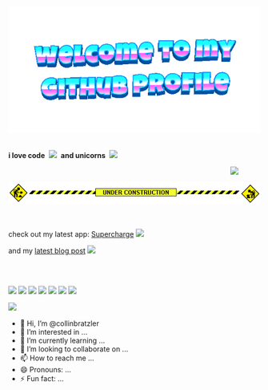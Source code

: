<div align="center">
	<img src="welcome-header.gif" alt="welcome to my github profile">
	<br>
	<br>
</div>

**i love code**&nbsp;&nbsp;![](cat-typing.gif)&nbsp;&nbsp;**and unicorns**&nbsp;&nbsp;![](unicorn.gif)

<img src="party-furby.gif" align="right" width="60">

<br>

![](under-construction.gif)

<br>

check out my latest app: [Supercharge](https://sindresorhus.com/supercharge) ![](hot.gif)

and my [latest blog post](https://sindresorhus.com/blog) ![](hot.gif)

<br>
<br>

![](counter.gif) ![](badge1.gif) ![](badge2.gif) ![](badge3.png) ![](badge4.gif) ![](badge5.gif) ![](badge6.gif)

![](flames.gif)

- 👋 Hi, I’m @collinbratzler
- 👀 I’m interested in ...
- 🌱 I’m currently learning ...
- 💞️ I’m looking to collaborate on ...
- 📫 How to reach me ...
- 😄 Pronouns: ...
- ⚡ Fun fact: ...

<!---
collinbratzler/collinbratzler is a ✨ special ✨ repository because its `README.md` (this file) appears on your GitHub profile.
You can click the Preview link to take a look at your changes.
--->
